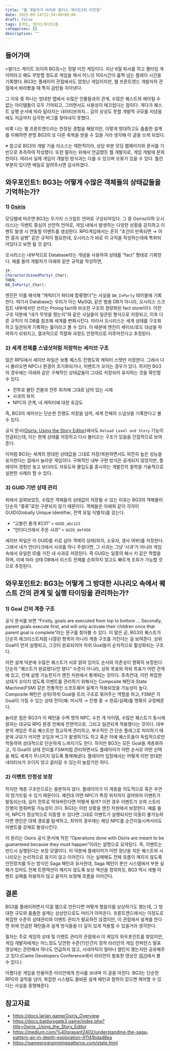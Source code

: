 ```yaml
---
title: "웹 개발자가 바라본 발더스 게이트3의 미친점"
date: 2025-09-24T12:34:49+09:00
draft: false
tags: [게임, 발더스게이트3]
categories: []
description: ""
---
```


## 들어가며

<발더스 게이트 3(이하 BG3)>는 정말 미친 게임이다. 지난 6월 퇴사를 하고 풀타임 게이머라고 해도 무방할 정도로 게임을 해서 어느덧 100시간이 훌쩍 넘는 플레이 시간을 기록했다. BG3는 플레이어 관점에서도 엄청난 게임이지만, 웹 프론트엔드 개발자의 관점에서 바라봤을 때 특히 감탄을 자아낸다.

그 이유 중 하나는 방대한 맵에서 수많은 인물들과의 관계, 수많은 퀘스트와 헤아릴 수 없는 아이템들이 모두 기억되고, 그러면서도 사용성이 매끄럽다는 점이다. 게다가 퀘스트 실행 순서에 따라 달라지는 내러티브까지… 감히 상상도 못할 개발적 규모를 지녔음에도 지금까지 심각한 버그를 찾아내지 못했다.

비록 나는 웹 프론트엔드라는 한정된 경험을 해왔지만, 이렇게 방대하고도 촘촘한 설계를 이해하면 분명 BG3의 또 다른 축복을 받을 수 있을 거라 생각해 이 글을 쓰게 되었다.

※ 참고로 BG3의 개발 기술 리소스는 제한적이라, 상당 부분 모딩 웹페이지와 문서를 기반으로 추측하여 작성했다. 또한 필자는 위에서 언급했듯 웹 개발자로, 게임 개발에 문외한이다. 따라서 실제 게임이 개발된 방식과는 다를 수 있으며 오류가 있을 수 있다. 틀린 부분이 있다면 메일로 알려주시면 감사하겠다.

## 와우포인트1: BG3는 어떻게 수많은 객체들의 상태값들을 기억하는가?

### 1) [Osiris](https://docs.larian.game/Osiris_Overview)

모딩웹에 따르면 BG3는 두가지 스크립트 언어로 구성되어있다. 그 중 Osiris(이하 오시리스)는 이벤트 중심의 선언적 언어로, 게임 내에서 발생하는 다양한 상황을 감지하고 이벤트 발생 시 연동할 이벤트를 생성한다. RPG게임에서는 흔히 “조건이 만족되면 → 어떤 결과 실행” 같은 규칙이 필요한데, 오시리스가 바로 이 규칙을 작성하는데에 특화되어있다고 보면 될 것 같다.

오시리스는 내부적으로 Database라는 개념을 사용하여 상태를 “fact” 형태로 기록한다. 예를 들어 개발자가 아래와 같은 규칙을 작성하면,

```jsx
IF;
CharacterJoinedParty(_Char);
THEN;
DB_InParty(_Char);
```

엔진은 이를 해석해 “캐릭터가 파티에 합류했다”는 사실을 `DB_InParty` 테이블에 기록한다. 여기서 Database는 우리가 아는 MySQL 같은 범용 DB가 아니라, 오시리스 스크립트 내부에서만 쓰이는 Prolog fact와 비슷한 구조의 경량화된 fact store이다.
이런 구조 덕분에 “내가 무엇을 했는지”와 같은 사실들이 일관된 형식으로 저장되고, 이후 다른 규칙이 이 DB를 참조해 세계를 변화시킨다. 따라서 오시리스는 세계 상태를 구조화하고 일관되게 기록하는 틀이라고 볼 수 있다. 이 때문에 엔진이 세이브/로드 대상을 파악하기 쉬워지고, 결과적으로 직렬화 과정도 안정적으로 이루어진다고 추정된다.

### 2) 세계 전체를 스냅샷처럼 저장하는 세이브 구조

많은 RPG에서 세이브 파일은 보통 퀘스트 진행도와 캐릭터 스탯만 저장한다. 그래서 다시 불러오면 NPC나 환경이 초기화되거나, 이벤트가 꼬이는 경우가 있다. 하지만 BG3의 경우에는 아래와 같은 구체적인 상태값들이 그대로 저장되어 유지하는 것을 확인할 수 있다.

- 전투로 불탄 건물과 전투 위치에 그대로 남아 있는 시체
- 사과의 위치
- NPC의 관계, 내 캐릭터에 대한 호감도

즉, BG3의 세이브는 단순한 진행도 저장을 넘어, 세계 전체의 스냅샷을 기록한다고 볼 수 있다.

공식 문서([Osiris: Using the Story Editor](https://docs.baldursgate3.game/index.php?title=Osiris:_Using_the_Story_Editor))에서도 `Reload Level and Story` 기능이 언급되는데, 이는 현재 상태를 저장하고 다시 불러오는 구조가 있음을 간접적으로 보여준다.

이처럼 BG3는 세계의 방대한 상태값을 그대로 저장/복원하면서도 여전히 높은 성능을 유지한다는 점에서 놀라운 게임이다. 구체적인 내부 구현 방식은 공개되지 않았지만, 플레이어 경험만 놓고 보더라도 자유도와 몰입도를 중시하는 개발진의 철학을 기술적으로 실현한 사례라 할 수 있다.

### 3) GUID 기반 상태 관리

위에서 살펴보았듯, 수많은 객체들의 상태값이 저장될 수 있는 이유는 BG3의 객체들이 단순히 “종류”로만 구분되지 않기 때문이다. 객체들은 아래와 같이 각각이 GUID(Globally Unique Identifier, 전역 유일 식별자)를 갖는다.

- “고블린 졸개 #231” = `GUID_abc123`
- “언더다크에서 주운 사과” = `GUID_def456`

세이브 파일은 이 GUID를 키로 삼아 객체의 상태(위치, 소유자, 생사 여부)를 저장한다. 그래서 내가 언더다크에서 사과를 하나 주웠다면, 그 사과는 그냥 ‘사과’가 아니라 게임 속에서 유일한 ID를 가진 내 사과로 저장된다. 즉 GUID는 일종의 해시 키 같은 역할을 하며, 이에 따라 상태 DB에서 리스트 전체를 순회하지 않고도 빠르게 조회가 가능할 것으로 추정된다.

## 와우포인트2: BG3는 어떻게 그 방대한 시나리오 속에서 퀘스트 간의 관계 및 실행 타이밍을 관리하는가?

### 1) Goal 간의 계층 구조

공식 문서를 보면 “Firstly, goals are executed from top to bottom … Secondly, parent goals execute first, and will only activate their children once that parent goal is complete”라는 문구를 찾아볼 수 있다. 이 말은 곧, BG3의 퀘스트가 단순히 체크리스트처럼 나열된 항목이 아니라 계층 구조를 가진다는 걸 보여준다. 상위 Goal이 먼저 실행되고, 그것이 완료되어야 하위 Goal들이 순차적으로 활성화되는 구조다.

이런 설계 덕분에 수많은 퀘스트가 서로 얽혀 있어도 순서와 의존성이 명확히 보장된다. 단순히 “퀘스트가 완료됐다/안 됐다” 수준이 아니라, 상위 목표와 하위 목표가 어떤 관계에 있고, 언제 실행 가능한지가 엔진 차원에서 통제되는 것이다. 추측컨대, 이런 복잡한 상태가 꼬이지 않도록 이벤트를 관리하기 위해서는 Composite 패턴과 State Machine(FSM) 같은 전통적인 소프트웨어 설계가 적용되었을 가능성이 높다. Composite 패턴은 상위/하위 Goal을 트리 구조로 묶어주는 역할을 하고, FSM은 각 Goal이 가질 수 있는 상태 전이(예: 미시작 → 진행 중 → 완료/실패)를 명확히 규정해준다.

놀라운 점은 BG3가 이 패턴을 수백 명의 NPC, 수천 개 아이템, 수많은 퀘스트가 동시에 얽히는 대규모 RPG 환경 전체에 전면적으로, 그리고 일관되게 적용했다는 것이다. 대부분의 게임은 주요 퀘스트만 정교하게 관리하고, 부수적인 건 단순 플래그로 처리하기 때문에 규모가 커지면 꼬임과 버그가 발생하기도 하고 혹은 아예 퀘스트들이 독립적으로만 작동하여 상대적으로 단순하게 느껴지기도 한다. 하지만 BG3는 모든 Goal을 계층화하고, 각 Goal의 상태 전이를 FSM처럼 관리하면서도 플레이어가 어떤 순서로 어떤 선택을 해도 세계가 무너지지 않도록 통제해냈다. 플레이어 입장에서는 어떻게 이런 방대한 내러티브가 꼬이지 않고 굴러갈 수 있는지 놀랍기만 하다.

### 2) 이벤트 안정성 보장

하지만 계층 구조만으로는 충분하지 않다. 플레이어가 이 계층을 의도적으로 혹은 우연히 망가뜨릴 수 있기 때문이다. 예컨대 어떤 NPC가 특정 위치까지 걸어와야 이벤트가 발동되는데, 길이 전투로 막혀버린다면 어떻게 될까? 이런 경우 이벤트가 꼬여 스토리 진행이 멈춰버릴 가능성이 크다. BG3는 이런 상황을 엔진 차원에서 보정한다. 예를 들어, NPC가 정상적으로 이동할 수 있다면 그대로 이벤트가 실행되지만 이동이 불가능하다면 엔진은 대체 경로를 탐색하고, 최악의 경우에는 해당 NPC를 순간이동시켜서라도 이벤트를 강제로 발생시킨다.

이 원리는 Osiris 공식 문서에 적힌 “Operations done with Osiris are meant to be guaranteed because they must happen”이라는 설명으로 요약된다. 즉, 이벤트는 반드시 실행된다는 보장 모델이다. 이 덕분에 플레이어가 어떤 장난을 치든 퀘스트와 시나리오는 논리적으로 끊기지 않고 이어진다. 이는 실패해도 전체 흐름이 깨지지 않도록 안전장치를 두는 방식인 Saga 패턴과 유사한데, Saga 패턴이 분산 시스템에서 부분 실패가 있어도 전체 트랜잭션이 깨지지 않도록 보상 액션을 정의하듯, BG3 역시 개별 이벤트 실패를 허용하지 않고 끝까지 보정해 흐름을 이어간다.

## 결론

BG3를 플레이하면서 이걸 웹으로 만든다면 어떻게 했을지를 상상하기도 했는데, 그 방대한 규모와 촘촘한 설계는 상상만으로도 머리가 아파온다. 프론트엔드에서는 이정도로 복잡한 수준의 상태관리와 이벤트 관리가 필요하진 않겠지만, 이 관점에서 설계를 한다면 위에 언급한 패턴들과 설계 방식들을 더 깊이 있게 적용할 수 있을거라 생각한다.

필자는 주로 게임의 상태 및 이벤트 관리의 관점에서 이 게임의 와우포인트를 찾았지만, 게임 개발자에게는 어느정도 당연한 수준(?)인건지 정작 라리안의 게임 컨퍼런스 발표 영상에는 관련해서 하나도 언급하지 않고, 시네마틱이 얼마나 챌린지 했는지만 공유해주고 있다.(Came Developers Conference에서 라리안이 발표한 영상은 [여기](https://www.youtube.com/watch?v=MdmY9Mt-vz8)에서 볼 수 있다.)

아름다운 게임을 만들어준 라리안에게 찬사를 보내며 이 글을 마친다. BG3는 단순한 RPG의 걸작을 넘어, 복잡한 시스템도 올바른 설계 패턴과 철학이 있으면 제어할 수 있다는 사실을 증명해준다.

## 참고자료

- https://docs.larian.game/Osiris_Overview
- https://docs.baldursgate3.game/index.php?title=Osiris:_Using_the_Story_Editor
- https://medium.com/%40prasant2402/understanding-the-saga-pattern-an-in-depth-exploration-91141bdad8ea
- https://gameprogrammingpatterns.com/state.html
